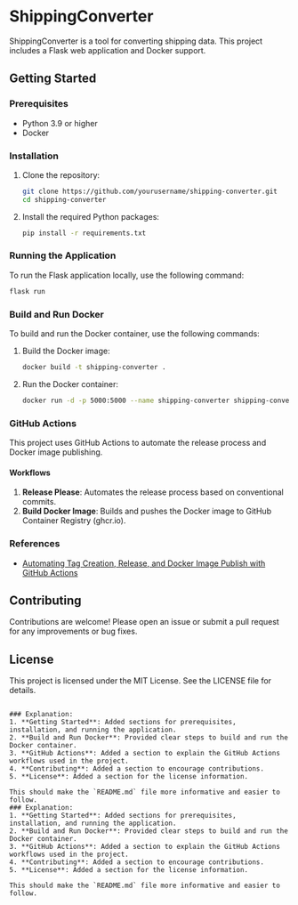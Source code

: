 # ShippingConverter

ShippingConverter is a tool for converting shipping data. This project includes a Flask web application and Docker support.

## Getting Started

### Prerequisites

- Python 3.9 or higher
- Docker

### Installation

1. Clone the repository:
    ```sh
    git clone https://github.com/yourusername/shipping-converter.git
    cd shipping-converter
    ```

2. Install the required Python packages:
    ```sh
    pip install -r requirements.txt
    ```

### Running the Application

To run the Flask application locally, use the following command:
```sh
flask run
```

### Build and Run Docker

To build and run the Docker container, use the following commands:

1. Build the Docker image:
    ```sh
    docker build -t shipping-converter .
    ```

2. Run the Docker container:
    ```sh
    docker run -d -p 5000:5000 --name shipping-converter shipping-converter
    ```

### GitHub Actions

This project uses GitHub Actions to automate the release process and Docker image publishing.

#### Workflows

1. **Release Please**: Automates the release process based on conventional commits.
2. **Build Docker Image**: Builds and pushes the Docker image to GitHub Container Registry (ghcr.io).

### References

- [Automating Tag Creation, Release, and Docker Image Publish with GitHub Actions](https://dev.to/natilou/automating-tag-creation-release-and-docker-image-publishing-with-github-actions-49jg)

## Contributing

Contributions are welcome! Please open an issue or submit a pull request for any improvements or bug fixes.

## License

This project is licensed under the MIT License. See the LICENSE file for details.
```

### Explanation:
1. **Getting Started**: Added sections for prerequisites, installation, and running the application.
2. **Build and Run Docker**: Provided clear steps to build and run the Docker container.
3. **GitHub Actions**: Added a section to explain the GitHub Actions workflows used in the project.
4. **Contributing**: Added a section to encourage contributions.
5. **License**: Added a section for the license information.

This should make the `README.md` file more informative and easier to follow.
### Explanation:
1. **Getting Started**: Added sections for prerequisites, installation, and running the application.
2. **Build and Run Docker**: Provided clear steps to build and run the Docker container.
3. **GitHub Actions**: Added a section to explain the GitHub Actions workflows used in the project.
4. **Contributing**: Added a section to encourage contributions.
5. **License**: Added a section for the license information.

This should make the `README.md` file more informative and easier to follow.